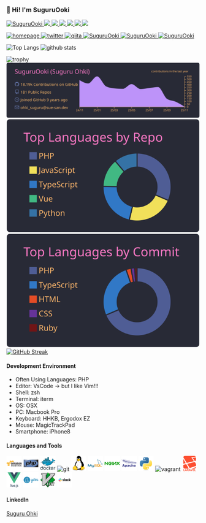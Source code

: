 ### 👋 Hi! I'm SuguruOoki

<p align="left"> 
  <a href="https://github.com/SuguruOoki/SuguruOoki/">
    <img src="https://komarev.com/ghpvc/?username=SuguruOoki" alt="SuguruOoki" />
  </a>
  <a href="http://twitter.com/gurusu_program">
    <img height="20" src="https://img.shields.io/twitter/follow/gurusu_program?label=Twitter&logo=twitter&style=flat" />
  </a>
  <a href="https://github.com/SuguruOoki">
    <img height="20" src="https://img.shields.io/github/followers/SuguruOoki?label=follow&logo=github&style=flat" />
  </a>
  <a href="https://www.reddit.com/user/SuguruOoki">
    <img height="20" src="https://img.shields.io/reddit/user-karma/combined/SuguruOoki?label=Reddit&logo=reddit&style=flat" />
  </a>
  <a href="https://stackoverflow.com/users/8851426/suguru-oki">
    <img height="20" src="https://img.shields.io/stackexchange/stackoverflow/r/8851426?label=StackOverflow&logo=stack-overflow&style=flat" />
  </a>
  <a href="http://qiita.com/SuguruOoki">
    <img height="20" src="https://qiita-badge.apiapi.app/s/SuguruOoki/posts.svg" />
  </a>
  <a href="http://qiita.com/SuguruOoki">
    <img height="20" src="https://qiita-badge.apiapi.app/s/SuguruOoki/contributions.svg" />
  </a>
</p>

<p align="left"> 
  <a href="https://SuguruOoki.github.io/">
    <img alt="homepage" width="30px" src="https://image.flaticon.com/icons/svg/565/565527.svg" />
  </a>
  <a href="https://twitter.com/SuguruOoki">
    <img alt="twitter" width="30px" src="https://image.flaticon.com/icons/svg/123/123728.svg" />
  </a>
  <a href="https://qiita.com/SuguruOoki">
    <img alt="qiita" width="30px" src="https://simpleicons.org/icons/qiita.svg" />
  </a>
  <a href="https://dev.to/SuguruOoki" target="blank">
    <img src="https://cdn.jsdelivr.net/npm/simple-icons@3.0.1/icons/dev-dot-to.svg" alt="SuguruOoki" height="30" width="30" />
  </a>
  <a href="https://stackoverflow.com/users/suguru-oki" target="blank">
    <img src="https://cdn.jsdelivr.net/npm/simple-icons@3.0.1/icons/stackoverflow.svg" alt="SuguruOoki" height="30" width="30" />
  </a>
  <a href="https://www.quora.com/profile/Yutakatay" target="blank">
    <img src="https://www.flaticon.com/svg/static/icons/svg/732/732105.svg" alt="SuguruOoki" height="30" width="30" />
  </a>
</p>

<p align="left"> 
  <img alt="Top Langs" height="150px" src="https://github-readme-stats.vercel.app/api/top-langs/?username=SuguruOoki&layout=compact&count_private=true&show_icons=true&show_icons=true&theme=onedark" />
  <img alt="github stats" height="150px" src="https://github-readme-stats.vercel.app/api?username=SuguruOoki&count_private=true&show_icons=true&show_icons=true&theme=onedark" />
</p>

![trophy](https://github-profile-trophy.vercel.app/?username=SuguruOoki&theme=gruvbox)
[![](https://raw.githubusercontent.com/SuguruOoki/SuguruOoki/master/profile-summary-card-output/dracula/0-profile-details.svg)](https://github.com/vn7n24fzkq/github-profile-summary-cards)
[![](https://raw.githubusercontent.com/SuguruOoki/SuguruOoki/master/profile-summary-card-output/dracula/1-repos-per-language.svg)](https://github.com/vn7n24fzkq/github-profile-summary-cards)
[![](https://raw.githubusercontent.com/SuguruOoki/SuguruOoki/master/profile-summary-card-output/dracula/2-most-commit-language.svg)](https://github.com/vn7n24fzkq/github-profile-summary-cards)
[![GitHub Streak](http://github-readme-streak-stats.herokuapp.com?user=SuguruOoki&theme=dark&hide_border=true&currStreakNum=DD2727)](https://git.io/streak-stats)

#### Development Environment

- Often Using Languages: PHP
- Editor: VsCode → but I like Vim!!!
- Shell: zsh
- Terminal: iterm
- OS: OSX
- PC: Macbook Pro
- Keyboard: HHKB, Ergodox EZ
- Mouse: MagicTrackPad
- Smartphone: iPhone8

#### Languages and Tools

<p align="left">
  <img src="https://raw.githubusercontent.com/devicons/devicon/9c6bfdb9783cdfe1018666ed76adcfd3eab6fad6/icons/amazonwebservices/amazonwebservices-original-wordmark.svg" alt="aws" width="40" height="40"/>
  <img src="https://raw.githubusercontent.com/devicons/devicon/9c6bfdb9783cdfe1018666ed76adcfd3eab6fad6/icons/php/php-original.svg" alt="php" width="40" height="40"/>
  <img src="https://raw.githubusercontent.com/devicons/devicon/9c6bfdb9783cdfe1018666ed76adcfd3eab6fad6/icons/docker/docker-original-wordmark.svg" alt="docker" width="40" height="40"/>
  <img src="https://www.vectorlogo.zone/logos/git-scm/git-scm-icon.svg" alt="git" width="40" height="40"/>
  <img src="https://raw.githubusercontent.com/devicons/devicon/9c6bfdb9783cdfe1018666ed76adcfd3eab6fad6/icons/linux/linux-original.svg" alt="linux" width="40" height="40"/>
  <img src="https://raw.githubusercontent.com/devicons/devicon/9c6bfdb9783cdfe1018666ed76adcfd3eab6fad6/icons/mysql/mysql-original-wordmark.svg" alt="mysql" width="40" height="40"/>
  <img src="https://raw.githubusercontent.com/devicons/devicon/9c6bfdb9783cdfe1018666ed76adcfd3eab6fad6/icons/nginx/nginx-original.svg" alt="nginx" width="40" height="40"/>
  <img src="https://raw.githubusercontent.com/devicons/devicon/9c6bfdb9783cdfe1018666ed76adcfd3eab6fad6/icons/apache/apache-line-wordmark.svg" height="40" width="40">
  <img src="https://raw.githubusercontent.com/devicons/devicon/9c6bfdb9783cdfe1018666ed76adcfd3eab6fad6/icons/python/python-original.svg" alt="python" width="40" height="40"/>
  <img src="https://www.vectorlogo.zone/logos/vagrantup/vagrantup-icon.svg" alt="vagrant" width="40" height="40"/>
  <img src="https://raw.githubusercontent.com/devicons/devicon/9c6bfdb9783cdfe1018666ed76adcfd3eab6fad6/icons/laravel/laravel-plain-wordmark.svg" alt="laravel" width="40" height="40"/>
  <img src="https://raw.githubusercontent.com/devicons/devicon/9c6bfdb9783cdfe1018666ed76adcfd3eab6fad6/icons/vuejs/vuejs-original-wordmark.svg" alt="vue.js" width="40" height="40"/>
  <img src="https://raw.githubusercontent.com/devicons/devicon/9c6bfdb9783cdfe1018666ed76adcfd3eab6fad6/icons/yarn/yarn-original-wordmark.svg" height="40" width="40">
  <img src="https://raw.githubusercontent.com/devicons/devicon/9c6bfdb9783cdfe1018666ed76adcfd3eab6fad6/icons/vim/vim-original.svg" height="40" width="40">
  <img src="https://raw.githubusercontent.com/devicons/devicon/9c6bfdb9783cdfe1018666ed76adcfd3eab6fad6/icons/slack/slack-original-wordmark.svg" height="40" width="40">
</p>

#### LinkedIn

<div class="LI-profile-badge"  data-version="v1" data-size="medium" data-locale="ja_JP" data-type="horizontal" data-theme="dark" data-vanity="suguru-ohki"><a class="LI-simple-link" href='https://jp.linkedin.com/in/suguru-ohki?trk=profile-badge'>Suguru Ohki</a></div>
